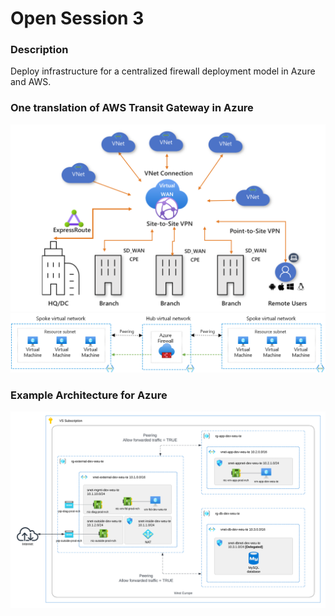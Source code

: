 # Open Session 3

### Description 
Deploy infrastructure for a centralized firewall deployment model in Azure and AWS.
### One translation of AWS Transit Gateway in Azure
![Architecture_Theory_1](../../diagrams/az_hub_spoke.png)
![Architecture_Theory_2](../../diagrams/az_spoke_spoke.png)
### Example Architecture for Azure
![Architecture_Example](../../diagrams/az_example.png)
